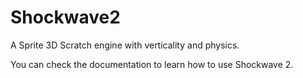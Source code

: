 # Shockwave2
A Sprite 3D Scratch engine with verticality and physics.

You can check the documentation to learn how to use Shockwave 2.
